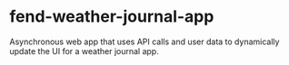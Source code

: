 # fend-weather-journal-app
Asynchronous web app that uses API calls and user data to dynamically update the UI for a weather journal app.
